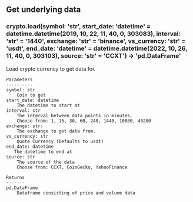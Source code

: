 ## Get underlying data 
### crypto.load(symbol: 'str', start_date: 'datetime' = datetime.datetime(2019, 10, 22, 11, 40, 0, 303083), interval: 'str' = '1440', exchange: 'str' = 'binance', vs_currency: 'str' = 'usdt', end_date: 'datetime' = datetime.datetime(2022, 10, 26, 11, 40, 0, 303103), source: 'str' = 'CCXT') -> 'pd.DataFrame'

Load crypto currency to get data for.

    Parameters
    ----------
    symbol: str
        Coin to get
    start_date: datetime
        The datetime to start at
    interval: str
        The interval between data points in minutes.
        Choose from: 1, 15, 30, 60, 240, 1440, 10080, 43200
    exchange: str:
        The exchange to get data from.
    vs_currency: str
        Quote Currency (Defaults to usdt)
    end_date: datetime
       The datetime to end at
    source: str
        The source of the data
        Choose from: CCXT, CoinGecko, YahooFinance

    Returns
    -------
    pd.DataFrame
        Dataframe consisting of price and volume data
